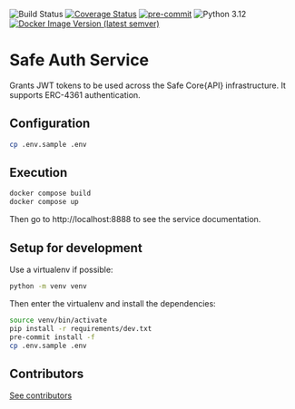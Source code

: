 ![Build Status](https://github.com/safe-global/safe-auth-service/workflows/Python%20CI/badge.svg?branch=main)
[![Coverage Status](https://coveralls.io/repos/github/safe-global/safe-auth-service/badge.svg?branch=main)](https://coveralls.io/github/safe-global/safe-auth-service?branch=main)
[![pre-commit](https://img.shields.io/badge/pre--commit-enabled-brightgreen?logo=pre-commit&logoColor=white)](https://github.com/pre-commit/pre-commit)
![Python 3.12](https://img.shields.io/badge/Python-3.12-blue.svg)
[![Docker Image Version (latest semver)](https://img.shields.io/docker/v/safeglobal/safe-auth-service?label=Docker&sort=semver)](https://hub.docker.com/r/safeglobal/safe-auth-service)


# Safe Auth Service
Grants JWT tokens to be used across the Safe Core{API} infrastructure. It supports ERC-4361 authentication.

## Configuration
```bash
cp .env.sample .env
```

## Execution

```bash
docker compose build
docker compose up
```

Then go to http://localhost:8888 to see the service documentation.

## Setup for development
Use a virtualenv if possible:

```bash
python -m venv venv
```

Then enter the virtualenv and install the dependencies:

```bash
source venv/bin/activate
pip install -r requirements/dev.txt
pre-commit install -f
cp .env.sample .env
```


## Contributors
[See contributors](https://github.com/safe-global/safe-auth-service/graphs/contributors)
